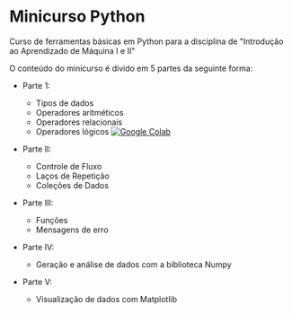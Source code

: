 # Minicurso Python

Curso de ferramentas básicas em Python para a disciplina de "Introdução ao Aprendizado de Máquina I e II"

O conteúdo do minicurso é divido em 5 partes da seguinte forma:
* Parte 1: 
  - Tipos de dados
  - Operadores aritméticos
  - Operadores relacionais
  - Operadores lógicos
  [![Google Colab](https://badgen.net/badge/Launch/on%20Google%20Colab/blue?icon=terminal)](https://colab.research.google.com/github/BrunaSR/MinicursoPython/blob/main/Notebooks/Aula/ParteIII_Aula.ipynb)
  
* Parte II:
  - Controle de Fluxo
  - Laços de Repetição
  - Coleções de Dados
  
* Parte III:
  - Funções 
  - Mensagens de erro

* Parte IV:
  - Geração e análise de dados com a biblioteca Numpy

* Parte V:
  - Visualização de dados com Matplotlib

